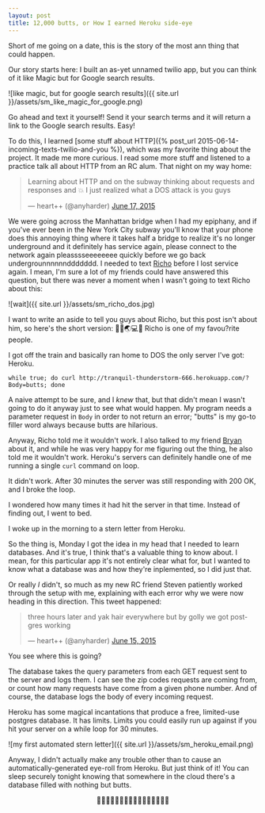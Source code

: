 ```yaml
---
layout: post
title: 12,000 butts, or How I earned Heroku side-eye
---
```


Short of me going on a date, this is the story of the most ann thing that could happen.

Our story starts here: I built an as-yet unnamed twilio app, but you can think of it like Magic but for Google search results. 

![like magic, but for google search results]({{ site.url }}/assets/sm_like_magic_for_google.png)

Go ahead and text it yourself! Send it your search terms and it will return a link to the Google search results. Easy!

To do this, I learned [some stuff about HTTP]({% post_url 2015-06-14-incoming-texts-twilio-and-you %}), which was my favorite thing about the project. It made me more curious. I read some more stuff and listened to a practice talk all about HTTP from an RC alum. That night on my way home: 

<blockquote class="twitter-tweet" lang="en"><p lang="en" dir="ltr">Learning about HTTP and on the subway thinking about requests and responses and 💥 I just realized what a DOS attack is you guys</p>&mdash; heart++ (@anyharder) <a href="https://twitter.com/anyharder/status/610972069568868354">June 17, 2015</a></blockquote>
<script async src="//platform.twitter.com/widgets.js" charset="utf-8"></script>

We were going across the Manhattan bridge when I had my epiphany, and if you've ever been in the New York City subway you'll know that your phone does this annoying thing where it takes half a bridge to realize it's no longer underground and it definitely has service again, please connect to the network again pleasssseeeeeeee quickly before we go back undergrounnnnnnddddddd. I needed to text [Richo](https://twitter.com/rich0H) before I lost service again. I mean, I'm sure a lot of my friends could have answered this question, but there was never a moment when I wasn't going to text Richo about this:

![wait]({{ site.url }}/assets/sm_richo_dos.jpg)

I want to write an aside to tell you guys about Richo, but this post isn't about him, so here's the short version: 🐤🍻🌏💻🔨 Richo is one of my favou?rite people.

I got off the train and basically ran home to DOS the only server I've got: Heroku.

`while true; do curl http://tranquil-thunderstorm-666.herokuapp.com/?Body=butts; done`

A naive attempt to be sure, and I _knew_ that, but that didn't mean I wasn't going to do it anyway just to see what would happen. My program needs a parameter request in `Body` in order to not return an error; "butts" is my go-to filler word always because butts are hilarious.

Anyway, Richo told me it wouldn't work. I also talked to my friend [Bryan](https://twitter.com/berg) about it, and while he was very happy for me figuring out the thing, he also told me it wouldn't work. Heroku's servers can definitely handle one of me running a single `curl` command on loop.

It didn't work. After 30 minutes the server was still responding with 200 OK, and I broke the loop. 

I wondered how many times it had hit the server in that time. Instead of finding out, I went to bed.

I woke up in the morning to a stern letter from Heroku.

So the thing is, Monday I got the idea in my head that I needed to learn databases. And it's true, I think that's a valuable thing to know about. I mean, for this particular app it's not entirely clear what for, but I wanted to know what a database was and how they're inplemented, so I did just that. 

Or really _I_ didn't, so much as my new RC friend Steven patiently worked through the setup with me, explaining with each error why we were now heading in this direction. This tweet happened:

<blockquote class="twitter-tweet" lang="en"><p lang="en" dir="ltr">three hours later and yak hair everywhere but by golly we got postgres working</p>&mdash; heart++ (@anyharder) <a href="https://twitter.com/anyharder/status/610580264050388992">June 15, 2015</a></blockquote>
<script async src="//platform.twitter.com/widgets.js" charset="utf-8"></script>

You see where this is going?

The database takes the query parameters from each GET request sent to the server and logs them. I can see the zip codes requests are coming from, or count how many requests have come from a given phone number. And of course, the database logs the body of every incoming request.

Heroku has some magical incantations that produce a free, limited-use postgres database. It has limits. Limits you could easily run up against if you hit your server on a while loop for 30 minutes.

![my first automated stern letter]({{ site.url }}/assets/sm_heroku_email.png)

Anyway, I didn't actually make any trouble other than to cause an automatically-generated eye-roll from Heroku. But just think of it! You can sleep securely tonight knowing that somewhere in the cloud there's a database filled with nothing but butts.

<center>🍑🍑🍑🍑🍑🍑🍑🍑🍑🍑🍑🍑🍑🍑🍑🍑</center>